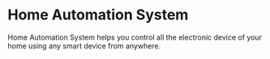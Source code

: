 Home Automation System
=============================

Home Automation System helps you control all the electronic device of your home using any smart device from anywhere.
